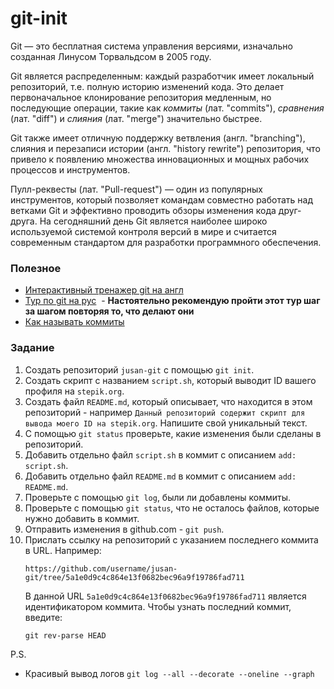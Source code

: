 # git-init

<p>Git &mdash; это бесплатная система управления версиями, изначально созданная Линусом Торвальдсом в 2005 году.</p>

<p>Git является распределенным: каждый разработчик имеет локальный репозиторий, т.е. полную историю изменений кода. Это делает первоначальное клонирование репозитория медленным, но последующие операции, такие как <em>коммиты</em> (лат. &quot;commits&quot;), <em>сравнения</em> (лат. &quot;diff&quot;) и <em>слияния</em> (лат. &quot;merge&quot;) значительно быстрее.</p>

<p>Git также имеет отличную поддержку ветвления (англ. &quot;branching&quot;), слияния и перезаписи истории (англ. &quot;history rewrite&quot;) репозитория, что привело к появлению множества инновационных и мощных рабочих процессов и инструментов.</p>

<p>Пулл-реквесты (лат. &quot;Pull-request&quot;) &mdash; один из популярных инструментов, который позволяет командам совместно работать над ветками Git и эффективно проводить обзоры изменения кода друг-друга. На сегодняшний день Git является наиболее широко используемой системой контроля версий в мире и считается современным стандартом для разработки программного обеспечения.</p>

<h3>Полезное</h3>

<ul>
	<li><a href="https://learngitbranching.js.org/" rel="nofollow noopener noreferrer">Интерактивный тренажер git на англ</a></li>
	<li><a href="https://githowto.com/ru" rel="nofollow noopener noreferrer">Тур по git на рус</a>&nbsp; - <strong>Настоятельно рекомендую пройти этот тур шаг за шагом повторяя то, что делают они</strong></li>
	<li><a href="https://habr.com/ru/post/416887/" rel="nofollow noopener noreferrer">Как называть коммиты</a></li>
</ul>

<h3>Задание</h3>

<ol>
	<li>Создать репозиторий <code>jusan-git</code> с помощью <code>git init</code>.</li>
	<li>Создать скрипт с названием <code>script.sh</code>, который выводит ID вашего профиля на <code>stepik.org</code>.</li>
	<li>Создать файл <code>README.md</code>, который описывает, что находится в этом репозиторий - например <code>Данный репозиторий содержит скрипт для вывода моего ID на stepik.org</code>. Напишите свой уникальный текст.</li>
	<li>С помощью <code>git status</code> проверьте, какие изменения были сделаны в репозиторий.</li>
	<li>Добавить отдельно файл <code>script.sh</code> в коммит с описанием <code>add: script.sh</code>.</li>
	<li>Добавить отдельно файл <code>README.md</code> в коммит с описанием <code>add: README.md</code>.</li>
	<li>Проверьте с помощью <code>git log</code>, были ли добавлены коммиты.</li>
	<li>Проверьте с помощью <code>git status</code>, что не осталось файлов, которые нужно добавить в коммит.</li>
	<li>Отправить изменения в github.com - <code>git push</code>.</li>
	<li>Прислать ссылку на репозиторий c указанием последнего коммита в URL. Например:
	<pre>
<code class="language-no-highlight">https://github.com/username/jusan-git/tree/5a1e0d9c4c864e13f0682bec96a9f19786fad711
</code></pre>

<p>В данной URL <code>5a1e0d9c4c864e13f0682bec96a9f19786fad711</code> является идентификатором коммита. Чтобы узнать последний коммит, введите:</p>

<pre>
<code class="language-bash">git rev-parse HEAD</code></pre>
</li>
</ol>

<p>P.S.</p>

<ul>
	<li>Красивый вывод логов <code>git log --all --decorate --oneline --graph</code></li>
</ul>
